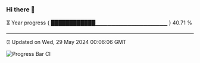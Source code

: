 ### Hi there 👋

⏳ Year progress { ████████████▁▁▁▁▁▁▁▁▁▁▁▁▁▁▁▁▁▁ } 40.71 %

---

⏰ Updated on Wed, 29 May 2024 00:06:06 GMT

![Progress Bar CI](https://github.com/liununu/liununu/workflows/Progress%20Bar%20CI/badge.svg)
